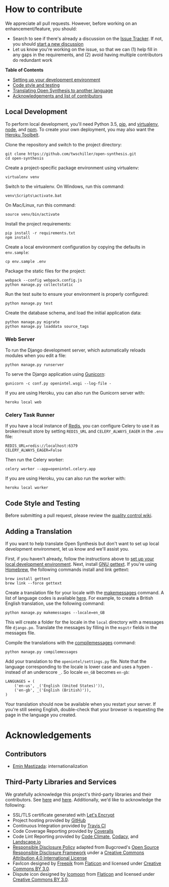 # How to contribute

We appreciate all pull requests. However, before working on an enhancement/feature, you should:
- Search to see if there's  already a discussion on the [Issue Tracker](https://github.com/twschiller/open-synthesis/issues). If not, you should [start a new discussion](https://github.com/twschiller/open-synthesis/issues/new)
- Let us know you're working on the issue, so that we can (1) help fill in any gaps in the requirements, and (2) avoid having multiple contributors do redundant work

**Table of Contents**
* [Setting up your development environment](#local-development)
* [Code style and testing](#code-style-and-testing)
* [Translating Open Synthesis to another language](#adding-a-translation)
* [Acknowledgements and list of contributors](#acknowledgements)

## Local Development

To perform local development, you'll need Python 3.5, [pip](https://pip.pypa.io/en/stable/installing/),
and [virtualenv](https://virtualenv.pypa.io/en/stable/), [node](https://nodejs.org/en/download/package-manager/), and 
[npm](https://www.npmjs.com/). To create your own deployment, you may also want
the [Heroku Toolbelt](https://devcenter.heroku.com/articles/getting-started-with-python#introduction).

Clone the repository and switch to the project directory:

    git clone https://github.com/twschiller/open-synthesis.git
    cd open-synthesis

Create a project-specific package environment using virtualenv:

    virtualenv venv

Switch to the virtualenv. On Windows, run this command:

    venv\Scripts\activate.bat
    
On Mac/Linux, run this command:

    source venv/bin/activate

Install the project requirements:

    pip install -r requirements.txt
    npm install

Create a local environment configuration by copying the defaults in `env.sample`:

    cp env.sample .env
        
Package the static files for the project:
    
    webpack --config webpack.config.js
    python manage.py collectstatic
 
Run the test suite to ensure your environment is properly configured:

    python manage.py test

Create the database schema, and load the initial application data:

    python manage.py migrate
    python manage.py loaddata source_tags 
   
### Web Server
   
To run the Django development server, which automatically reloads modules when you
edit a file:

    python manage.py runserver
   
To serve the Django application using [Gunicorn](http://gunicorn.org/):

    gunicorn -c conf.py openintel.wsgi --log-file -
    
If you are using Heroku, you can also run the Gunicorn server with:    
    
    heroku local web
    
### Celery Task Runner
    
If you have a local instance of [Redis](http://redis.io/), you can configure Celery to use
it as broker/result store by setting `REDIS_URL` and `CELERY_ALWAYS_EAGER` in the `.env` file:

    REDIS_URL=redis://localhost:6379
    CELERY_ALWAYS_EAGER=False
    
Then run the Celery worker:

    celery worker --app=openintel.celery.app
    
If you are using Heroku, you can also run the worker with:

    heroku local worker
    
## Code Style and Testing

Before submitting a pull request, please review the 
[quality control wiki](https://github.com/twschiller/open-synthesis/wiki/Quality-Controls).

## Adding a Translation

If you want to help translate Open Synthesis but don't want to set up local development environment, let us know
and we'll assist you.

First, if you haven't already, follow the instructions above to [set up your local development environment](#local-development). 
Next, install [GNU gettext](https://www.gnu.org/software/gettext/).
If you're using [Homebrew](http://brew.sh/index.html), the following commands install and link gettext:

    brew install gettext
    brew link --force gettext

Create a translation file for your locale with the [makemessages](https://docs.djangoproject.com/en/1.10/ref/django-admin/#makemessages) 
command. A list of language codes is available [here](http://www.oracle.com/technetwork/java/javase/javase7locales-334809.html).
For example, to create a British English translation, use the following command:

    python manage.py makemessages --locale=en_GB

This will create a folder for the locale in the `local` directory with a messages file `django.po`. Translate the
messages by filling in the `msgstr` fields in the messages file.

Compile the translations with the [compilemessages](https://docs.djangoproject.com/en/1.10/ref/django-admin/#compilemessages) 
command:

    python manage.py compilemessages

Add your translation to the `openintel/settings.py` file. Note that the language corresponding to the locale is lower
case and uses a hypen `-` instead of an underscore `_`. So locale `en_GB` becomes `en-gb`:

    LANGUAGES = (
        ('en-us', _('English (United States)')),
        ('en-gb', _('English (British)')),
    )

Your translation should now be available when you restart your server. If you're still seeing English, double-check
that your browser is requesting the page in the language you created.

# Acknowledgements

## Contributors
* [Emin Mastizada](https://github.com/mastizada): internationalization

## Third-Party Libraries and Services
We gratefully acknowledge this project's third-party libraries and their contributors. See [here](requirements.txt) and 
[here](package.json). Additionally, we'd like to acknowledge the following:

* SSL/TLS certificate generated with [Let's Encrypt](https://letsencrypt.org/)
* Project hosting provided by [GitHub](https://github.com)
* Continuous Integration provided by [Travis CI](https://travis-ci.org/)
* Code Coverage Reporting provided by [Coveralls](https://coveralls.io/)
* Code Lint Reporting provided by [Code Climate](https://codeclimate.com/), [Codacy](https://www.codacy.com/), and 
[Landscape.io](https://landscape.io)
* [Responsible Disclosure Policy](SECURITY.md) adapted from Bugcrowd's 
[Open Source Responsible Disclosure Framework](https://github.com/bugcrowd/disclosure-policy) under a
[Creative Commons Attribution 4.0 International License](http://creativecommons.org/licenses/by/4.0/)
* FavIcon designed by [Freepik](http://www.freepik.com) from [Flaticon](http://www.flaticon.com)
and licensed under [Creative Commons BY 3.0](http://creativecommons.org/licenses/by/3.0/).
* Dispute icon designed by [Icomoon](http://www.flaticon.com/authors/icomoon) from [Flaticon](http://www.flaticon.com)
and licensed under [Creative Commons BY 3.0](http://creativecommons.org/licenses/by/3.0/).

